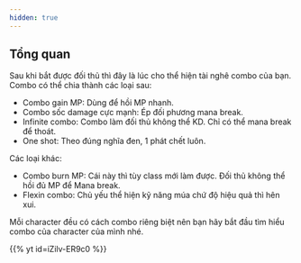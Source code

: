 ```yaml
---
hidden: true
---
```

## Tổng quan
Sau khi bắt được đối thủ thì đây là lúc cho thể hiện tài nghê combo của bạn. Combo có thể chia thành các loại sau:
- Combo gain MP: Dùng để hồi MP nhanh.
- Combo sốc damage cực mạnh: Ép đối phương mana break.
- Infinite combo: Combo làm đối thủ không thể KD. Chỉ có thể mana break để thoát.
- One shot: Theo đúng nghĩa đen, 1 phát chết luôn.

Các loại khác:
- Combo burn MP: Cái này thì tùy class mới làm được. Đối thủ không thể hồi đủ MP để Mana break.
- Flexin combo: Chủ yếu thể hiện kỹ năng múa chứ độ hiệu quả thì hên xui.

Mỗi character đều có cách combo riêng biệt nên bạn hãy bắt đầu tìm hiểu combo của character của mình nhé.

{{% yt id=iZilv-ER9c0 %}}
